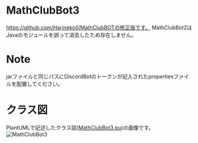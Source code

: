 # MathClubBot3
https://github.com/Harineko0/MathClubBOTの修正版です。
MathClubBot2はJavaのモジュールを誤って消去したため存在しません。

# Note
jarファイルと同じパスにDiscordBotのトークンが記入されたpropertiesファイルを配置してください。

# クラス図
PlantUMLで記述したクラス図([MathClubBot3.pu](MathClubBot3.pu))の画像です。
![MathClubBot3](https://user-images.githubusercontent.com/35805963/127187463-c0ded713-340e-4b25-9352-7f53b17d0437.png)
